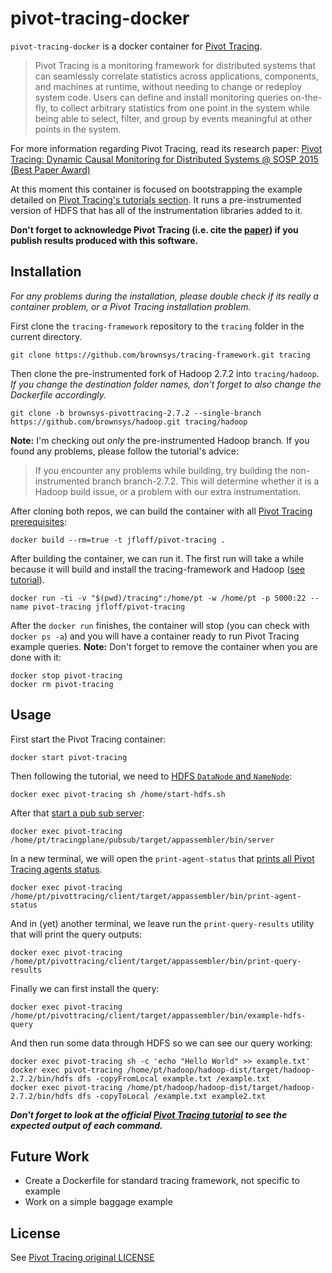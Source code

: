 # pivot-tracing-docker

`pivot-tracing-docker` is a docker container for [Pivot Tracing](http://pivottracing.io/).

> Pivot Tracing is a monitoring framework for distributed systems that can seamlessly correlate statistics across applications, components, and machines at runtime, without needing to change or redeploy system code. Users can define and install monitoring queries on-the-fly, to collect arbitrary statistics from one point in the system while being able to select, filter, and group by events meaningful at other points in the system.

For more information regarding Pivot Tracing, read its research paper: [Pivot Tracing: Dynamic Causal Monitoring for Distributed Systems @ SOSP 2015 (Best Paper Award)](http://pivottracing.io/mace15pivot.pdf)

At this moment this container is focused on bootstrapping the example detailed on [Pivot Tracing's tutorials section](http://brownsys.github.io/tracing-framework/docs/tutorials/gettingstarted.html). It runs a pre-instrumented version of HDFS that has all of the instrumentation libraries added to it.

**Don't forget to acknowledge Pivot Tracing (i.e. cite the [paper](http://pivottracing.io/mace15pivot.pdf)) if you publish results produced with this software.**

## Installation

_For any problems during the installation, please double check if its really a container problem, or a Pivot Tracing installation problem._

First clone the `tracing-framework` repository to the `tracing` folder in the current directory.

```shell
git clone https://github.com/brownsys/tracing-framework.git tracing
```

Then clone the pre-instrumented fork of Hadoop 2.7.2 into `tracing/hadoop`. _If you change the destination folder names, don't forget to also change the Dockerfile accordingly._

```shell
git clone -b brownsys-pivottracing-2.7.2 --single-branch https://github.com/brownsys/hadoop.git tracing/hadoop
```

**Note:** I'm checking out *only* the pre-instrumented Hadoop branch. If you found any problems, please follow the tutorial's advice:

> If you encounter any problems while building, try building the non-instrumented branch branch-2.7.2. This will determine whether it is a Hadoop build issue, or a problem with our extra instrumentation.

After cloning both repos, we can build the container with all [Pivot Tracing prerequisites](http://brownsys.github.io/tracing-framework/docs/tutorials/prerequisites.html):
```shell
docker build --rm=true -t jfloff/pivot-tracing .
```

After building the container, we can run it. The first run will take a while because it will build and install the tracing-framework and Hadoop ([see tutorial](http://brownsys.github.io/tracing-framework/docs/tutorials/gettingstarted.html)).

```shell
docker run -ti -v "$(pwd)/tracing":/home/pt -w /home/pt -p 5000:22 --name pivot-tracing jfloff/pivot-tracing
```

After the `docker run` finishes, the container will stop (you can check with `docker ps -a`) and you will have a container ready to run Pivot Tracing example queries. **Note:** Don't forget to remove the container when you are done with it:

```shell
docker stop pivot-tracing
docker rm pivot-tracing
```

## Usage

First start the Pivot Tracing container:

```shell
docker start pivot-tracing
```

Then following the tutorial, we need to [HDFS `DataNode` and `NameNode`](http://brownsys.github.io/tracing-framework/docs/tutorials/gettingstarted.html):
```shell
docker exec pivot-tracing sh /home/start-hdfs.sh
```

After that [start a pub sub server](http://brownsys.github.io/tracing-framework/docs/tutorials/gettingstarted.html):
```shell
docker exec pivot-tracing /home/pt/tracingplane/pubsub/target/appassembler/bin/server
```

In a new terminal, we will open the `print-agent-status` that [prints all Pivot Tracing agents status](http://brownsys.github.io/tracing-framework/docs/tutorials/pivottracing.html).
```shell
docker exec pivot-tracing /home/pt/pivottracing/client/target/appassembler/bin/print-agent-status
```

And in (yet) another terminal, we leave run the `print-query-results` utility that will print the query outputs:
```shell
docker exec pivot-tracing /home/pt/pivottracing/client/target/appassembler/bin/print-query-results
```

Finally we can first install the query:
```shell
docker exec pivot-tracing /home/pt/pivottracing/client/target/appassembler/bin/example-hdfs-query
```

And then run some data through HDFS so we can see our query working:
```shell
docker exec pivot-tracing sh -c 'echo "Hello World" >> example.txt'
docker exec pivot-tracing /home/pt/hadoop/hadoop-dist/target/hadoop-2.7.2/bin/hdfs dfs -copyFromLocal example.txt /example.txt
docker exec pivot-tracing /home/pt/hadoop/hadoop-dist/target/hadoop-2.7.2/bin/hdfs dfs -copyToLocal /example.txt example2.txt
```

_**Don't forget to look at the official [Pivot Tracing tutorial](http://brownsys.github.io/tracing-framework/docs/tutorials/pivottracing.html) to see the expected output of each command.**_

## Future Work

* Create a Dockerfile for standard tracing framework, not specific to example
* Work on a simple baggage example

## License

See [Pivot Tracing original LICENSE](https://github.com/brownsys/tracing-framework/blob/master/LICENSE)

